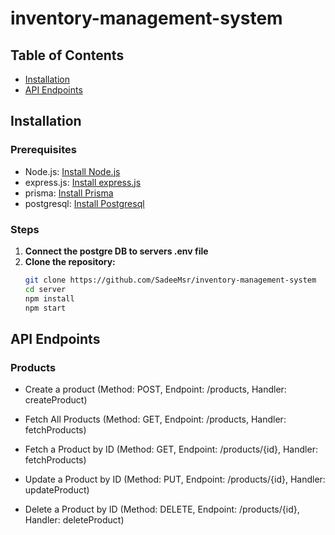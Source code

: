 # inventory-management-system


## Table of Contents
- [Installation](#installation)
- [API Endpoints](#api-endpoints)

## Installation

### Prerequisites
- Node.js: [Install Node.js](https://nodejs.org/)
- express.js: [Install express.js](https://expressjs.com/)
- prisma: [Install Prisma]((https://www.prisma.io/))
- postgresql: [Install Postgresql]((https://www.postgresql.org/))

### Steps

1. **Connect the postgre DB to servers .env file**
2. **Clone the repository:**
   ```bash
   git clone https://github.com/SadeeMsr/inventory-management-system
   cd server
   npm install
   npm start
## API Endpoints
### Products
- Create a product
  (Method: POST, 
  Endpoint: /products, 
  Handler: createProduct)
  
- Fetch All Products
  (Method: GET, 
 Endpoint: /products, 
 Handler: fetchProducts)

- Fetch a Product by ID
  (Method: GET, 
 Endpoint: /products/{id}, 
 Handler: fetchProducts)


 - Update a Product by ID
  (Method: PUT, 
 Endpoint: /products/{id}, 
 Handler: updateProduct)

  - Delete a Product by ID
  (Method: DELETE, 
 Endpoint: /products/{id}, 
 Handler: deleteProduct)
